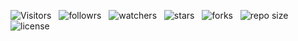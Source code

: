 

![Visitors](https://api.visitorbadge.io/api/visitors?path=Devsgeeknerd%2Freact.js-native-zp-full-stack&label=Visitantes&labelColor=%23f9e64f&countColor=%2342b883&style=plastic "Total de Visitas")
&nbsp;
![followrs](https://img.shields.io/github/followers/Devsgeeknerd?style=social "Total de Seguidores")
&nbsp;
![watchers](https://img.shields.io/github/watchers/Devsgeeknerd/Devsgeeknerd?style=social "Total de Observadores")
&nbsp;
![stars](https://img.shields.io/github/stars/Devsgeeknerd/Devsgeeknerd?style=social "Total de Estrelas Recebidas")
&nbsp;
![forks](https://img.shields.io/github/forks/Devsgeeknerd/Devsgeeknerd?style=social "Total de Bifurcações")
&nbsp;
![repo size](https://img.shields.io/github/repo-size/Devsgeeknerd/Devsgeeknerd?style=social "Tamanho do Repositório")
&nbsp;
![license](https://img.shields.io/github/license/Devsgeeknerd/Devsgeeknerd?style=social "Licença do Repositório")
